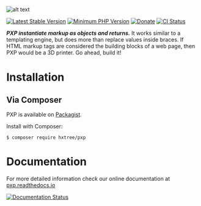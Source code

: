 ![alt text](https://github.com/hxtree/PXP/raw/master/docs/logo/179x100.jpg "PXP")

[![Latest Stable Version](https://img.shields.io/packagist/v/hxtree/pxp.svg?style=flat-square)](https://packagist.org/packages/hxtree/pxp)
[![Minimum PHP Version](https://img.shields.io/badge/php-%3E%3D%207.2-8892BF.svg?style=flat-square)](https://php.net/)
[![Donate](https://img.shields.io/badge/Donate-PayPal-green.svg)](https://paypal.me/hxtree)
[![CI Status](https://github.com/hxtree/pxp/workflows/CI/badge.svg)](https://github.com/hxtree/pxp/actions)

***PXP instantiate markup as objects and returns.*** It works similar to a templating engine, but does more than replace values inside braces. 
If HTML markup tags are considered the building blocks of a web page, then PXP would be a 3D printer. 
Go ahead, build it!

# Installation

## Via Composer
PXP is available on [Packagist](https://packagist.org/packages/hxtree/pxp).

Install with Composer:
```shell script
$ composer require hxtree/pxp
```

# Documentation
For more detailed information check our online documentation at [pxp.readthedocs.io](https://pxp.readthedocs.io)

[![Documentation Status](https://readthedocs.org/projects/pxp/badge/?version=latest)](https://pxp.readthedocs.io/en/latest/?badge=latest)